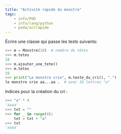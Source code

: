 ```yaml
---
title: "Activité rapide du monstre"
tags:
    - info/POO
    - info/lang/python
    - peda/actrapide
---
```


Écrire une classe qui passe les tests suivants:

```python
>>> m = Monstre(18)  # nombre de têtes
>>> m.tetes
18
>>> m.ajouter_une_tete()
>>> m.tetes
19
>>> print("Le monstre crie", m.texte_du_cri(), ".")
le monstre crie aa...aa .  # avec 19 lettres "a"
```

Indices pour la création du cri :

```python
>>> "a" * 4
'aaaa'
>>> txt = ""
>>> for _ in range(4):
    txt = txt + "a"
>>> txt
'aaaa'
```
